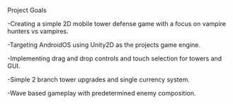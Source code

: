 Project Goals  

-Creating a simple 2D mobile tower defense game with a focus on vampire hunters vs vampires.  

-Targeting AndroidOS using Unity2D as the projects game engine.  

-Implementing drag and drop controls and touch selection for towers and GUI.  

-Simple 2 branch tower upgrades and single currency system.  

-Wave based gameplay with predetermined enemy composition.  

